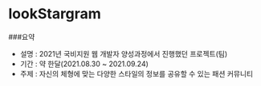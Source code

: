 # lookStargram


###요약
- 설명 : 2021년 국비지원 웹 개발자 양성과정에서 진행했던 프로젝트(팀)
- 기간 : 약 한달(2021.08.30 ~ 2021.09.24)
- 주제 : 자신의 체형에 맞는 다양한 스타일의 정보를 공유할 수 있는 패션 커뮤니티

